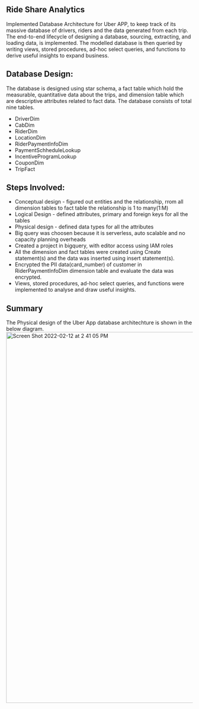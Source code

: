 ## Ride Share Analytics

Implemented Database Architecture for Uber APP, to keep track of its massive database of drivers, riders and the data generated from each trip. The end-to-end lifecycle of designing a database, sourcing, extracting, and loading data, is implemented. The modelled database is then queried by writing views, stored procedures, ad-hoc select queries, and functions to derive useful insights to expand business.

## Database Design:

The database is designed using star schema, a fact table which hold the measurable, quantitative data about the trips, and dimension table which are 
descriptive attributes related to fact data. The database consists of total nine tables.

- DriverDim
- CabDim 
- RiderDim
- LocationDim
- RiderPaymentInfoDim
- PaymentSchheduleLookup
- IncentiveProgramLookup
- CouponDim
- TripFact

## Steps Involved:

- Conceptual design  - figured out entities and the relationship, rrom all dimension tables to fact table the relationship is 1 to many(1:M)
- Logical Design     - defined attributes, primary and foreign keys for all the tables
- Physical design    - defined data types for all the attributes 
- Big query was choosen because it is serverless, auto scalable and no capacity planning overheads
- Created a project in bigquery, with editor access using IAM roles
- All the dimension and fact tables were created using Create statement(s) and the data was inserted using insert statement(s).
- Encrypted the PII data(card_number) of customer in RiderPaymentInfoDim dimension table and evaluate the data was encrypted.
- Views, stored procedures, ad-hoc select queries, and functions were implemented to analyse and draw useful insights.

## Summary

The Physical design of the Uber App database architechture is shown in the below diagram.
<img width="1003" alt="Screen Shot 2022-02-12 at 2 41 05 PM" src="https://user-images.githubusercontent.com/49642360/153731113-22bd16a0-b291-4f94-a736-5c1715f856d4.png">




